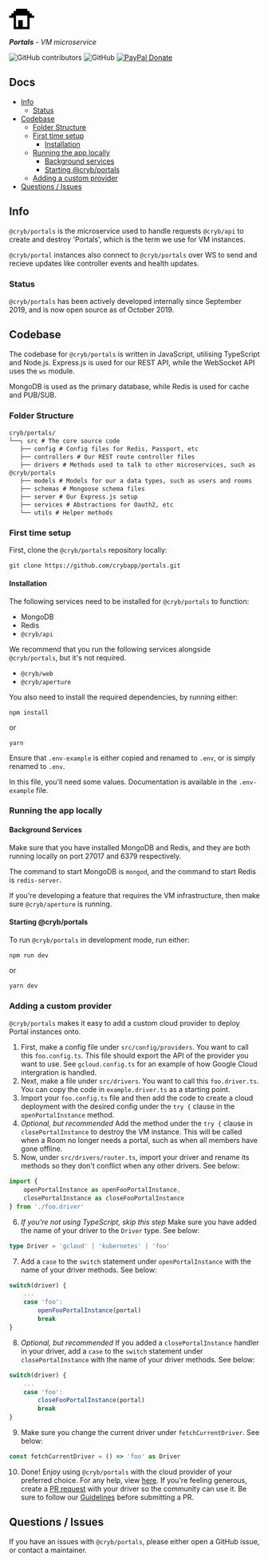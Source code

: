 ![Cryb OSS](.github/cryb.png "Cryb OSS Logo")

_**Portals** - VM microservice_

![GitHub contributors](https://img.shields.io/github/contributors/crybapp/portals) ![GitHub](https://img.shields.io/github/license/crybapp/portals) [![PayPal Donate](https://img.shields.io/badge/donate-PayPal-blue.svg)](https://paypal.me/williamsthing)

## Docs
* [Info](#info)
    * [Status](#status)
* [Codebase](#codebase)
    * [Folder Structure](#folder-structure)
    * [First time setup](#first-time-setup)
        * [Installation](#installation)
    * [Running the app locally](#running-the-app-locally)
        * [Background services](#background-services)
        * [Starting @cryb/portals](#starting-@cryb/portals)
    * [Adding a custom provider](#adding-a-custom-provider)
* [Questions / Issues](#questions-/-issues)

## Info
`@cryb/portals` is the microservice used to handle requests `@cryb/api` to create and destroy 'Portals', which is the term we use for VM instances.

`@cryb/portal` instances also connect to `@cryb/portals` over WS to send and recieve updates like controller events and health updates.

### Status
`@cryb/portals` has been actively developed internally since September 2019, and is now open source as of October 2019.

## Codebase
The codebase for `@cryb/portals` is written in JavaScript, utilising TypeScript and Node.js. Express.js is used for our REST API, while the WebSocket API uses the `ws` module.

MongoDB is used as the primary database, while Redis is used for cache and PUB/SUB.

### Folder Structure
```
cryb/portals/
└──┐ src # The core source code
   ├── config # Config files for Redis, Passport, etc
   ├── controllers # Our REST route controller files
   ├── drivers # Methods used to talk to other microservices, such as @cryb/portals
   ├── models # Models for our a data types, such as users and rooms
   ├── schemas # Mongoose schema files
   ├── server # Our Express.js setup
   ├── services # Abstractions for Oauth2, etc
   └── utils # Helper methods
```

### First time setup
First, clone the `@cryb/portals` repository locally:

```
git clone https://github.com/crybapp/portals.git
```

#### Installation
The following services need to be installed for `@cryb/portals` to function:

* MongoDB
* Redis
* `@cryb/api`

We recommend that you run the following services alongside `@cryb/portals`, but it's not required.
* `@cryb/web`
* `@cryb/aperture`

You also need to install the required dependencies, by running either:

```
npm install
```
or
```
yarn
```

Ensure that `.env-example` is either copied and renamed to `.env`, or is simply renamed to `.env`.

In this file, you'll need some values. Documentation is available in the `.env-example` file.

### Running the app locally

#### Background Services
Make sure that you have installed MongoDB and Redis, and they are both running locally on port 27017 and 6379 respectively.

The command to start MongoDB is `mongod`, and the command to start Redis is `redis-server`.

If you're developing a feature that requires the VM infrastructure, then make sure `@cryb/aperture` is running.

#### Starting @cryb/portals
To run `@cryb/portals` in development mode, run either:

```
npm run dev
```
or
```
yarn dev
```

### Adding a custom provider
`@cryb/portals` makes it easy to add a custom cloud provider to deploy Portal instances onto.

1. First, make a config file under `src/config/providers`. You want to call this `foo.config.ts`. This file should export the API of the provider you want to use. See `gcloud.config.ts` for an example of how Google Cloud intergration is handled.
2. Next, make a file under `src/drivers`. You want to call this `foo.driver.ts`. You can copy the code in `example.driver.ts` as a starting point.
3. Import your `foo.config.ts` file and then add the code to create a cloud deployment with the desired config under the `try {` clause in the `openPortalInstance` method.
4. *Optional, but recommended* Add the method under the `try {` clause in `closePortalInstance` to destroy the VM instance. This will be called when a Room no longer needs a portal, such as when all members have gone offline.
5. Now, under `src/drivers/router.ts`, import your driver and rename its methods so they don't conflict when any other drivers. See below:
```ts
import {
    openPortalInstance as openFooPortalInstance,
    closePortalInstance as closeFooPortalInstance
} from './foo.driver'
```
6. *If you're not using TypeScript, skip this step* Make sure you have added the name of your driver to the `Driver` type. See below:
```ts
type Driver = 'gcloud' | 'kubernetes' | 'foo'
```
7. Add a `case` to the `switch` statement under `openPortalInstance` with the name of your driver methods. See below:
```ts
switch(driver) {
    ...
    case 'foo':
        openFooPortalInstance(portal)
        break
}
```
8. *Optional, but recommended* If you added a `closePortalInstance` handler in your driver, add a `case` to the `switch` statement under `closePortalInstance` with the name of your driver methods. See below:
```ts
switch(driver) {
    ...
    case 'foo':
        closeFooPortalInstance(portal)
        break
}
```
9. Make sure you change the current driver under `fetchCurrentDriver`. See below:
```ts
const fetchCurrentDriver = () => 'foo' as Driver
```
10. Done! Enjoy using `@cryb/portals` with the cloud provider of your preferred choice. For any help, view [here](#questions-/-issues). If you're feeling generous, create a [PR request](https://github.com/crybapp/portals) with your driver so the community can use it. Be sure to follow our [Guidelines](https://github.com/crybapp/guidelines) before submitting a PR.

## Questions / Issues

If you have an issues with `@cryb/portals`, please either open a GitHub issue, or contact a maintainer.